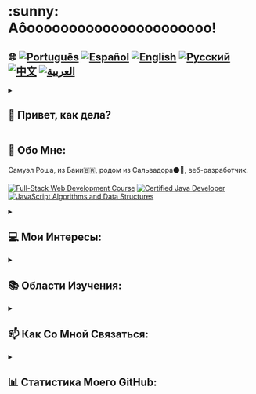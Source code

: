 <h1>:sunny: Аôoooooooooooooooooooooo! </h1>

## 🌐 [![Português](https://img.shields.io/badge/Português-green)](https://github.com/SamuelRocha91/SamuelRocha91/blob/main/README.md) [![Español](https://img.shields.io/badge/Español-yellow)](https://github.com/SamuelRocha91/SamuelRocha91/blob/main/README_SP.MD) [![English](https://img.shields.io/badge/English-blue)](https://github.com/SamuelRocha91/SamuelRocha91/blob/main/README_EN.MD) [![Русский](https://img.shields.io/badge/Русский-lightgrey)](https://github.com/SamuelRocha91/SamuelRocha91/blob/main/README_язык.md) [![中文](https://img.shields.io/badge/中文-red)](https://github.com/SamuelRocha91/SamuelRocha91/blob/main/README_华语.md) [![العربية](https://img.shields.io/badge/العربية-orange)](https://github.com/SamuelRocha91/SamuelRocha91/blob/main/README_ar.md)



<details>
<summary> <h2>👋 Привет, как дела? </h2> </summary>
<br>

<div>
  <p>Как я могу помочь? 🥰</p>
  <p>Мой GitHub постоянно меняется 🏃</p>
  <p>Ниже представлена текущая стандартизация репозитория (или в процессе реализации🫠️)</p>

<summary><h2> 🎭️ Проекты React </h2> </summary>

- 🎮 [Trivia](https://github.com/SamuelRocha91/trivia_game/blob/main/README_ru.md)
- 🐣 [Pokedex](https://github.com/SamuelRocha91/pokedex/blob/main/README_ru.md)
- 🏪 [Интернет-магазин FrontEnd](https://github.com/SamuelRocha91/project-frontend-online-store/blob/main/README_ru.md)
- 👛 [Организатор расходов](https://github.com/SamuelRocha91/project-trybewallet/blob/main/README_ru.md)

<summary><h2> 🪢️ Проекты Node </h2> </summary>

- 🗡️ [Trybe Smith](https://github.com/SamuelRocha91/TrybeSmith/blob/main/README_ru.md)
- 🪧 [Blogs Api](https://github.com/SamuelRocha91/BlogsApi/blob/main/README_ru.md)
- 🐉 [Trybers and Dragons](https://github.com/SamuelRocha91/trybeAndDragons/blob/main/README_ru.md)
- ⚽ [Typescript FootBall API](https://github.com/SamuelRocha91/trybeFutebolClube/blob/main/README_ru.md)

<summary><h2> 👶️ Проекты для начинающих </h2> </summary>

- 🖥️ [Двоичный конвертер](https://github.com/SamuelRocha91/Bin2Dec/blob/main/README_ru.md)
- 🎨 [Искусство пикселей](https://github.com/SamuelRocha91/PixelsArt/blob/main/README_ru.md)
- 📝 [Список дел](https://github.com/SamuelRocha91/TodoList/blob/main/README_ru.md)
- 🧮 [Калькулятор](https://github.com/SamuelRocha91/calculator/blob/main/README_ru.md)
- 🦖 [Генератор мемов](https://github.com/SamuelRocha91/memeGenerator/blob/main/README_ru.md)
- 🪐 [Планеты Звездных Войн](https://github.com/SamuelRocha91/javascriptStarWarsPlanets/blob/main/README_ru.md)

<summary><h2> 🔋️ Полноценные проекты </h2> </summary>

### Доставка
  - 💎 [Backend доставки](https://github.com/SamuelRocha91/delivery_back/blob/main/README_ru.md) - Приложение на Rails для платформы доставки
  - 🛒 [Приложение Consumy](https://github.com/SamuelRocha91/consumy/blob/main/README_ru.md) - Приложение для потребителей
  - 👨‍💼 [Приложение для продавцов](https://github.com/SamuelRocha91/seller_application/blob/main/README_ru.md) - Приложение для продавцов
  - 💲 [API Paymenty](https://github.com/SamuelRocha91/paymenty/blob/main/README_ru.md) - Платежный API

### API измерений
  - 📏 [React Precision Application](https://github.com/SamuelRocha91/precisionReactApplication/blob/main/README_ru.md) - Интерфейс для регистрации газовых и водяных измерений
  - 🤖 [Node API](https://github.com/SamuelRocha91/apiMeasureWaterAndGas/blob/main/README_ru.md) - API для регистрации измерений и потребления

<hr/>
<summary><h2> ☕️ Проекты Java </h2> </summary>

- 🌾 [Проект Agrix Java - Управление фермой](https://github.com/SamuelRocha91/Agrix/blob/main/README_ru.md) 
- 🏛️ [Локатор музеев](https://github.com/SamuelRocha91/localizadorDeMuseus/blob/main/README_ru.md)
- 📃 [Правила прогрессии](https://github.com/SamuelRocha91/project_rule_of_progression/blob/main/README_ru.md)
- 🗳️ [Система голосования](https://github.com/SamuelRocha91/sistemaDeVotacao/blob/main/README_ru.md)

<summary><h2> 📱️ Проекты Kotlin </h2> </summary>

- 📜 [Виртуальное меню](https://github.com/SamuelRocha91/kotlinVirtualMenu/blob/main/README_ru.md)
- ☀️ [Приложение погоды](https://github.com/SamuelRocha91/kotlinWeatherApp/blob/main/README_ru.md)
- 💱 [Курс обмена Kotlin](https://github.com/SamuelRocha91/kotlinExchangeRate/blob/main/README_ru.md)
- 👤 [Социальный вход](https://github.com/SamuelRocha91/kotlinLoginSocial/blob/main/README_ru.md)

<summary><h2> 🔴️ Проекты Ruby </h2> </summary>

- 📽️ [Rails Movie](https://github.com/SamuelRocha91/rails_movies_catalog/blob/main/README_ru.md)
- 👩‍⚖️[Упражнения Odin](https://github.com/SamuelRocha91/ruby_exercises/blob/main/README_ru.md)

<summary><h2> 🎲️ Базы данных </h2> </summary>

- 🚗️ [Аренда автомобиля](https://github.com/SamuelRocha91/dbRentalCar/blob/main/README_ru.md)

<summary><h2> 🐍️ Проекты Python </h2> </summary>

- 7⃣️ [Алгоритмы](https://github.com/SamuelRocha91/Algorithms/blob/main/README_ru.md)
- 🍲️ [Заказы в ресторане](https://github.com/SamuelRocha91/restaurantOrders/blob/main/README_ru.md)
- ✍️ [Скрипты](https://github.com/SamuelRocha91/scripts/blob/main/README_ru.md)
- 🕵️‍♀️ [Trybe не Google](https://github.com/SamuelRocha91/trybeIsNotGoogle/blob/main/README_ru.md)

</details>

<summary><h2>🧑 Обо Мне:</h2></summary>
<p>Самуэл Роша, из Баии🇧🇷, родом из Сальвадора⚫🔴, веб-разработчик.</p>

[![Full-Stack Web Development Course](https://img.shields.io/badge/-Certified_Web_Developer-blue?style=flat&logo=google-chrome&logoColor=white)](https://www.credential.net/ad5e0984-fa07-41b0-a50b-51cb25fd0010#gs.ffccza)
[![Certified Java Developer](https://img.shields.io/badge/-Certified_Java_Developer-red?style=flat&logo=java&logoColor=white)](https://www.credential.net/b0eedfe8-4280-4cc4-b832-49f1d9426664#gs.ffcj0a)
[![JavaScript Algorithms and Data Structures](https://img.shields.io/badge/-JavaScript_Algorithms_and_Data_Structures-yellow?style=flat&logo=javascript&logoColor=white)](https://www.freecodecamp.org/certification/Sam_sr91/javascript-algorithms-and-data-structures)
</details>

<details>

<summary><h2>💻 Мои Интересы:</h2></summary>
<p>Открыт для обмена опытом, создания новых проектов, получения предложений по работе и обретения новых друзей</p>
</details>

<details>

<summary><h2>📚 Области Изучения:</h2></summary>

### 🖥️ Front-End: 
<a href="https://vuejs.org/" target="_blank"><img src="https://img.shields.io/badge/Vue.js-%2335495e.svg?style=flat&logo=vue-dot-js&logoColor=%234FC08D" alt="Vue.js" /></a> 
<a href="https://reactjs.org/" target="_blank"><img src="https://img.shields.io/badge/React-%2320232a.svg?style=flat&logo=react&logoColor=%2361DAFB" alt="React" /></a>

### 📡 Back-End:
<a href="https://nodejs.org/" target="_blank"><img src="https://img.shields.io/badge/Node.js-43853D?style=flat&logo=node-dot-js&logoColor=white" alt="Node.js" /></a>
<a href="https://spring.io/" target="_blank"><img src="https://img.shields.io/badge/Spring-%236DB33F.svg?style=flat&logo=spring&logoColor=white" alt="Spring" /></a>
<a href="https://rubyonrails.org/" target="_blank"><img src="https://img.shields.io/badge/Ruby_on_Rails-%23CC0000.svg?style=flat&logo=ruby-on-rails&logoColor=white" alt="Ruby on Rails" /></a>

### 📖 Языки программирования:
<a href="https://www.java.com/" target="_blank"><img src="https://img.shields.io/badge/Java-%23ED8B00.svg?style=flat&logo=java&logoColor=white" alt="Java" /></a>
<a href="https://developer.mozilla.org/en-US/docs/Web/JavaScript" target="_blank"><img src="https://img.shields.io/badge/JavaScript-%23323330.svg?style=flat&logo=javascript&logoColor=%23F7DF1E" alt="JavaScript" /></a>
<a href="https://www.typescriptlang.org/" target="_blank"><img src="https://img.shields.io/badge/TypeScript-%23007ACC.svg?style=flat&logo=typescript&logoColor=white" alt="TypeScript" /></a>
<a href="https://kotlinlang.org/" target="_blank"><img src="https://img.shields.io/badge/Kotlin-%230095D5.svg?style=flat&logo=kotlin&logoColor=white" alt="Kotlin" /></a>

### 💡 Другие технологии:
<a href="https://www.docker.com/" target="_blank"><img src="https://img.shields.io/badge/Docker-%230db7ed.svg?style=flat&logo=docker&logoColor=white" alt="Docker" /></a>
<a href="https://www.mysql.com/" target="_blank"><img src="https://img.shields.io/badge/MySQL-%2300f.svg?style=flat&logo=mysql&logoColor=white" alt="MySQL" /></a>
<a href="https://expressjs.com/" target="_blank"><img src="https://img.shields.io/badge/Express.js-%23404d59.svg?style=flat&logo=express&logoColor=%2361DAFB" alt="Express.js" /></a>
<a href="https://redux.js.org/" target="_blank"><img src="https://img.shields.io/badge/Redux-%23764ABC.svg?style=flat&logo=redux&logoColor=white" alt="Redux" /></a>
<a href="https://jestjs.io/" target="_blank"><img src="https://img.shields.io/badge/Jest-%23C21325.svg?style=flat&logo=jest&logoColor=white" alt="Jest" /></a>
<a href="https://junit.org/junit5/" target="_blank"><img src="https://img.shields.io/badge/JUnit-%2325A162.svg?style=flat&logo=junit5&logoColor=white" alt="JUnit" /></a>
<a href="https://swagger.io/" target="_blank"><img src="https://img.shields.io/badge/Swagger-%2385EA2D.svg?style=flat&logo=swagger&logoColor=black" alt="Swagger" /></a>
</details>

<details>

<hr/>
<summary><h2>📫 Как Со Мной Связаться:</h2></summary>

[![LinkedIn](https://img.shields.io/badge/LinkedIn-%230077B5.svg?logo=linkedin&logoColor=white)](https://www.linkedin.com/in/samuel-rocha-88278224a/)
[![WhatsApp](https://img.shields.io/badge/WhatsApp-%25D366.svg?logo=whatsapp&logoColor=white)](https://wa.me/71992594946)
[![Email](https://img.shields.io/badge/Email-D14836?logo=gmail&logoColor=white)](mailto:samuel_sr@hotmail.com.br)
[![Discord](https://img.shields.io/badge/Discord-%237289DA.svg?logo=discord&logoColor=white)](https://discordapp.com/users/samuelrocha91#1543)
[![HackerRank](https://img.shields.io/badge/HackerRank-%232EC866.svg?logo=HackerRank&logoColor=white)](https://www.hackerrank.com/profile/samuel_sr)
</details>

<details>

<details>
<summary><h2>🤓️ Философия:</h2></summary>
 <div style="border: 1px solid #ddd; border-radius: 8px; padding: 16px; background-color: #f9f9f9; margin-top: 8px;">
    <img src="./cuidadoCOmOTrem.jpeg" style="max-width: 100%; height: auto; border-radius: 4px; margin-bottom: 12px;"/>
    <p style="line-height: 1.6; color: #555; font-size: 1.1em; margin: 0; text-align:center">
      "Давайте двигаться вперед, делая стойку на руках, не оглядываясь назад; в конце концов: однажды поезд прибудет." - Неизвестный автор из Байи 😅️
    </p>
  </div>
</details>

<details>
<summary><h2> Заметка автора</h2></summary>
 <div style="border: 1px solid #ddd; border-radius: 8px; padding: 16px; background-color: #f9f9f9; margin-top: 8px;">
    <p style="line-height: 1.6; color: #555; font-size: 1.1em; margin: 0; text-align:center">
      Прошу прощения за изобилие цветов и эмодзи, которому вы подвергались. Это был мой скромный и раздражающий способ привлечь ваше внимание к моей преданности и усилиям. Надеюсь, хотя бы какой-нибудь ребенок, которого вы знаете, сможет прочитать этот текст и одобрить этот беспорядок. Спасибо!
    </p>
  </div>
</details>

<summary><h2>📊 Статистика Моего GitHub:</h2></summary>

[![SamuelRocha91 GitHub stats](https://github-readme-stats.vercel.app/api?username=SamuelRocha91)](https://github.com/SamuelRocha91/github-readme-stats)
![Top Langs](https://github-readme-stats.vercel.app/api/top-langs/?username=SamuelRocha91&langs_count=8&layout=compact)

![](https://api.visitorbadge.io/api/VisitorHit?user=SamuelRocha91&repo=SamuelRocha91-visitors-badge&countColor=%237B1E7A)
</details>
